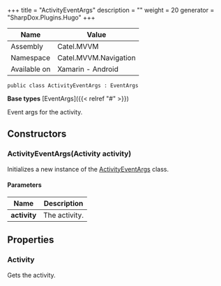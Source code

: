 

+++
title = "ActivityEventArgs" 
description = ""
weight = 20
generator = "SharpDox.Plugins.Hugo"
+++

Name|Value
---|---
Assembly|Catel.MVVM
Namespace|Catel.MVVM.Navigation
Available on|Xamarin - Android

```
public class ActivityEventArgs : EventArgs
```

**Base types**
[EventArgs]({{< relref "#" >}})

Event args for the activity.

## Constructors

### ActivityEventArgs(Activity activity)

Initializes a new instance of the [ActivityEventArgs](#) class.

#### Parameters

Name|Description
---|---
**activity**|The activity.

## Properties

### Activity

Gets the activity.

